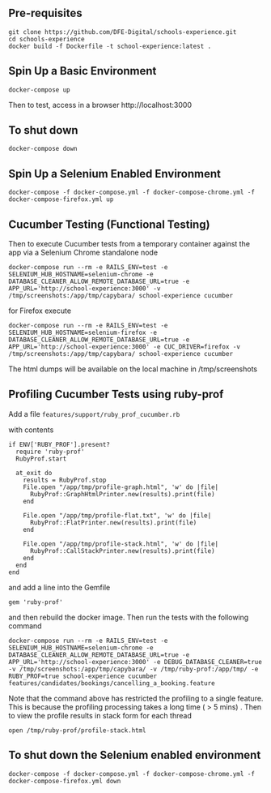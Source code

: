 ## Pre-requisites

```
git clone https://github.com/DFE-Digital/schools-experience.git
cd schools-experience
docker build -f Dockerfile -t school-experience:latest .
```

## Spin Up a Basic Environment
`docker-compose up`

Then to test, access in a browser http://localhost:3000

## To shut down

`docker-compose down`

## Spin Up a Selenium Enabled Environment
`docker-compose -f docker-compose.yml -f docker-compose-chrome.yml -f docker-compose-firefox.yml up`

## Cucumber Testing (Functional Testing)
Then to execute Cucumber tests from a temporary container against the app via a Selenium Chrome standalone node

`docker-compose run --rm -e RAILS_ENV=test -e SELENIUM_HUB_HOSTNAME=selenium-chrome -e DATABASE_CLEANER_ALLOW_REMOTE_DATABASE_URL=true -e APP_URL='http://school-experience:3000' -v /tmp/screenshots:/app/tmp/capybara/ school-experience cucumber`

for Firefox execute

`docker-compose run --rm -e RAILS_ENV=test -e SELENIUM_HUB_HOSTNAME=selenium-firefox -e DATABASE_CLEANER_ALLOW_REMOTE_DATABASE_URL=true -e APP_URL='http://school-experience:3000' -e CUC_DRIVER=firefox -v /tmp/screenshots:/app/tmp/capybara/ school-experience cucumber`

The html dumps will be available on the local machine in /tmp/screenshots

## Profiling Cucumber Tests using ruby-prof

Add a file `features/support/ruby_prof_cucumber.rb`

with contents

```
if ENV['RUBY_PROF'].present?
  require 'ruby-prof'
  RubyProf.start

  at_exit do
    results = RubyProf.stop
    File.open "/app/tmp/profile-graph.html", 'w' do |file|
      RubyProf::GraphHtmlPrinter.new(results).print(file)
    end 

    File.open "/app/tmp/profile-flat.txt", 'w' do |file|
      RubyProf::FlatPrinter.new(results).print(file)
    end

    File.open "/app/tmp/profile-stack.html", 'w' do |file|
      RubyProf::CallStackPrinter.new(results).print(file)
    end 
  end 
end
```

and add a line into the Gemfile

`gem 'ruby-prof'`

and then rebuild the docker image. Then run the tests with the following command

`docker-compose run --rm -e RAILS_ENV=test -e SELENIUM_HUB_HOSTNAME=selenium-chrome -e DATABASE_CLEANER_ALLOW_REMOTE_DATABASE_URL=true -e APP_URL='http://school-experience:3000' -e DEBUG_DATABASE_CLEANER=true -v /tmp/screenshots:/app/tmp/capybara/ -v /tmp/ruby-prof:/app/tmp/ -e RUBY_PROF=true school-experience cucumber features/candidates/bookings/cancelling_a_booking.feature`

Note that the command above has restricted the profiling to a single feature. This is because the profiling processing takes a long time ( > 5 mins) . Then to view the profile results in stack form for each thread

`open /tmp/ruby-prof/profile-stack.html` 

## To shut down the Selenium enabled environment
`docker-compose -f docker-compose.yml -f docker-compose-chrome.yml -f docker-compose-firefox.yml down`

